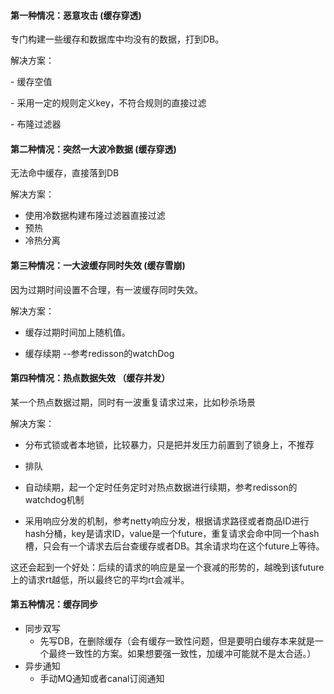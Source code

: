 #### 第一种情况：恶意攻击   (缓存穿透)

专门构建一些缓存和数据库中均没有的数据，打到DB。

解决方案：

\- 缓存空值

\- 采用一定的规则定义key，不符合规则的直接过滤

\- 布隆过滤器

#### 第二种情况：突然一大波冷数据 (缓存穿透)

无法命中缓存，直接落到DB

解决方案：

- 使用冷数据构建布隆过滤器直接过滤
- 预热
- 冷热分离

#### 第三种情况：一大波缓存同时失效   (缓存雪崩)

因为过期时间设置不合理，有一波缓存同时失效。

解决方案：

- 缓存过期时间加上随机值。

- 缓存续期 --参考redisson的watchDog

#### 第四种情况：热点数据失效   （缓存并发）

某一个热点数据过期，同时有一波重复请求过来，比如秒杀场景

解决方案：

- 分布式锁或者本地锁，比较暴力，只是把并发压力前置到了锁身上，不推荐

- 排队

- 自动续期，起一个定时任务定时对热点数据进行续期，参考redisson的watchdog机制

- 采用响应分发的机制，参考netty响应分发，根据请求路径或者商品ID进行hash分桶，key是请求ID，value是一个future，重复请求会命中同一个hash槽，只会有一个请求去后台查缓存或者DB。其余请求均在这个future上等待。

这还会起到一个好处：后续的请求的响应是呈一个衰减的形势的，越晚到该future上的请求rt越低，所以最终它的平均rt会减半。

#### 第五种情况：缓存同步

- 同步双写
  - 先写DB，在删除缓存（会有缓存一致性问题，但是要明白缓存本来就是一个最终一致性的方案。如果想要强一致性，加缓冲可能就不是太合适。）
- 异步通知
  - 手动MQ通知或者canal订阅通知

